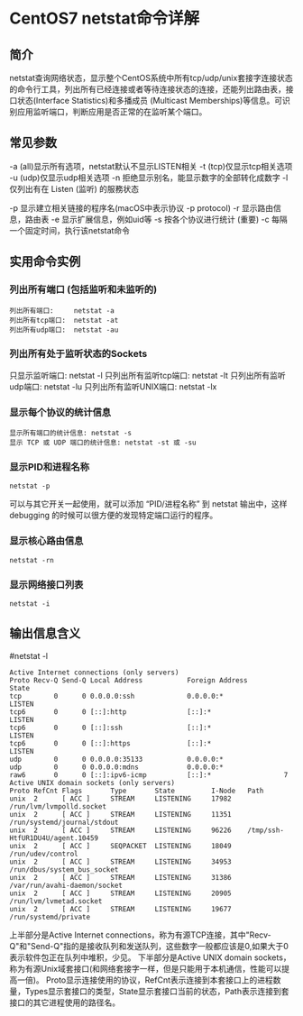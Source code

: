 # CentOS7 netstat命令详解

## 简介
netstat查询网络状态，显示整个CentOS系统中所有tcp/udp/unix套接字连接状态的命令行工具，列出所有已经连接或者等待连接状态的连接，还能列出路由表，接口状态(Interface Statistics)和多播成员 (Multicast Memberships)等信息。可识别应用监听端口，判断应用是否正常的在监听某个端口。

## 常见参数
-a (all)显示所有选项，netstat默认不显示LISTEN相关
-t (tcp)仅显示tcp相关选项
-u (udp)仅显示udp相关选项
-n 拒绝显示别名，能显示数字的全部转化成数字
-l 仅列出有在 Listen (监听) 的服務状态

-p 显示建立相关链接的程序名(macOS中表示协议 -p protocol)
-r 显示路由信息，路由表
-e 显示扩展信息，例如uid等
-s 按各个协议进行统计 (重要)
-c 每隔一个固定时间，执行该netstat命令


## 实用命令实例
### 列出所有端口 (包括监听和未监听的)
```
列出所有端口:     netstat -a
列出所有tcp端口:  netstat -at
列出所有udp端口:  netstat -au
```

### 列出所有处于监听状态的Sockets
只显示监听端口:          netstat -l
只列出所有监听tcp端口:   netstat -lt
只列出所有监听udp端口:   netstat -lu
只列出所有监听UNIX端口:  netstat -lx

### 显示每个协议的统计信息
```
显示所有端口的统计信息: netstat -s
显示 TCP 或 UDP 端口的统计信息: netstat -st 或 -su

```

### 显示PID和进程名称
```
netstat -p 
```
可以与其它开关一起使用，就可以添加 “PID/进程名称” 到 netstat 输出中，这样 debugging 的时候可以很方便的发现特定端口运行的程序。

### 显示核心路由信息
```
netstat -rn
```

### 显示网络接口列表
```
netstat -i
```


## 输出信息含义
#netstat -l
```
Active Internet connections (only servers)
Proto Recv-Q Send-Q Local Address           Foreign Address         State      
tcp        0      0 0.0.0.0:ssh             0.0.0.0:*               LISTEN     
tcp6       0      0 [::]:http               [::]:*                  LISTEN     
tcp6       0      0 [::]:ssh                [::]:*                  LISTEN     
tcp6       0      0 [::]:https              [::]:*                  LISTEN     
udp        0      0 0.0.0.0:35133           0.0.0.0:*                          
udp        0      0 0.0.0.0:mdns            0.0.0.0:*                          
raw6       0      0 [::]:ipv6-icmp          [::]:*                  7          
Active UNIX domain sockets (only servers)
Proto RefCnt Flags       Type       State         I-Node   Path
unix  2      [ ACC ]     STREAM     LISTENING     17982    /run/lvm/lvmpolld.socket
unix  2      [ ACC ]     STREAM     LISTENING     11351    /run/systemd/journal/stdout
unix  2      [ ACC ]     STREAM     LISTENING     96226    /tmp/ssh-HtfUR1DU4U/agent.10459
unix  2      [ ACC ]     SEQPACKET  LISTENING     18049    /run/udev/control
unix  2      [ ACC ]     STREAM     LISTENING     34953    /run/dbus/system_bus_socket
unix  2      [ ACC ]     STREAM     LISTENING     31386    /var/run/avahi-daemon/socket
unix  2      [ ACC ]     STREAM     LISTENING     20905    /run/lvm/lvmetad.socket
unix  2      [ ACC ]     STREAM     LISTENING     19677    /run/systemd/private
```
上半部分是Active Internet connections，称为有源TCP连接，其中"Recv-Q"和"Send-Q"指的是接收队列和发送队列，这些数字一般都应该是0,如果大于0表示软件包正在队列中堆积，少见。
下半部分是Active UNIX domain sockets，称为有源Unix域套接口(和网络套接字一样，但是只能用于本机通信，性能可以提高一倍)。
Proto显示连接使用的协议，RefCnt表示连接到本套接口上的进程数量，Types显示套接口的类型，State显示套接口当前的状态，Path表示连接到套接口的其它进程使用的路径名。


